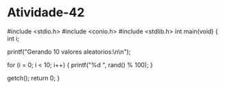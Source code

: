 # Atividade-42

#include <stdio.h>
#include <conio.h>
#include <stdlib.h>
int main(void)
{
  int i;
  
  printf("Gerando 10 valores aleatorios:\n\n");
  
  for (i = 0; i < 10; i++)
  {
    printf("%d ", rand() % 100);
  }
  
  getch();
  return 0;
}
